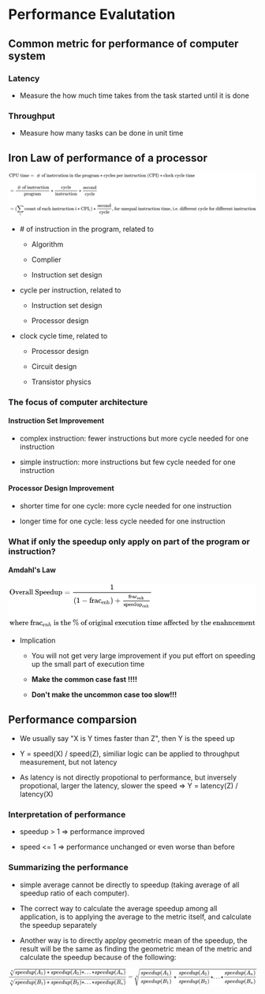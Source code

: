 # Performance Evalutation


## Common metric for performance of computer system

### Latency

- Measure the how much time takes from the task started until it is done 

### Throughput

- Measure how many tasks can be done in unit time


## Iron Law of performance of a processor

<!-- $$
\begin{aligned}
 & \text{CPU time} = \text{ # of instrcution in the program} * \text{cycles per instruction (CPI)} * \text{clock cycle time} \\ 

 \\
 & = \frac{\text{ # of instruction}}{\text{program}} * \frac{\text{cycle}}{\text{instruction}} * \frac{\text{second}}{\text{cycle}}\\

 \\
 &=(\sum_i{\text{count of each instruction i} * \text{CPI}_i}) * \frac{\text{second}}{\text{cycle}} \text{, for unequal instruction time, i.e. different cycle for different instruction}
\end{aligned}
$$ --> 

<div align="center"><img src="../svg/RoQOIw6NCy.svg"/></div> 



- \# of instruction in the program, related to
  
  - Algorithm
  
  - Complier
  
  - Instruction set design

- cycle per instruction, related to
  
  - Instruction set design
  
  - Processor design

- clock cycle time, related to

  - Processor design
  
  - Circuit design
  
  - Transistor physics  

### The focus of computer architecture

#### Instruction Set Improvement

- complex instruction: fewer instructions but more cycle needed for one instruction

- simple instruction: more instructions but few cycle needed for one instruction 

#### Processor Design Improvement

- shorter time for one cycle: more cycle needed for one instruction

- longer time for one cycle: less cycle needed for one instruction


### What if only the speedup only apply on part of the program or instruction?

#### Amdahl's Law

<!-- $$
\begin{aligned}

& \text{Overall Speedup} = \frac{1}{(1 - \text{frac}_\text{enh}) + \frac{\text{frac}_\text{enh}}{\text{speedup}_\text{enh}}} \\
 
\\

&\text{where frac}_{enh}\text{ is the \% of original execution time affected by the enahncement} \\

\end{aligned}
$$ --> 

<div align="center"><img src="../svg/laYrz2al0h.svg"/></div>

- Implication
  
  - You will not get very large improvement if you put effort on speeding up the small part of execution time
  
  - **Make the common case fast !!!!**
  
  - **Don't make the uncommon case too slow!!!** 
## Performance comparsion

- We usually say "X is Y times faster than Z", then Y is the speed up

-  Y = speed(X) / speed(Z), similiar logic can be applied to throughput measurement, but not latency

- As latency is not directly propotional to performance, but inversely propotional, larger the latency, slower the speed => Y = latency(Z) / latency(X)

### Interpretation of performance

- speedup > 1 => performance improved

- speed <= 1 => performance unchanged or even worse than before 

### Summarizing the performance

- simple average cannot be directly to speedup (taking average of all speedup ratio of each computer). 
  
- The correct way to calculate the average speedup among all application, is to applying the average to the metric itself, and calculate the speedup separately
  
- Another way is to directly applpy geometric mean of the speedup, the result will be the same as finding the geometric mean of the metric and calculate the speedup because of the following:

<!-- $$
\frac{\sqrt[n]{speedup(A_1) * speedup(A_2) * ... * speedup(A_n)}}{\sqrt[n]{speedup(B_1) * speedup(B_2) * ... * speedup(B_n)}} = \sqrt[n]{\frac{speedup(A_1)}{speedup(B_1)} * \frac{speedup(A_2)}{speedup(B_2)} * ... * \frac{speedup(A_n)}{speedup(B_n)} }
$$ --> 


<div align="center"><img src="../svg/esgQhVfKcJ.svg"/></div>

